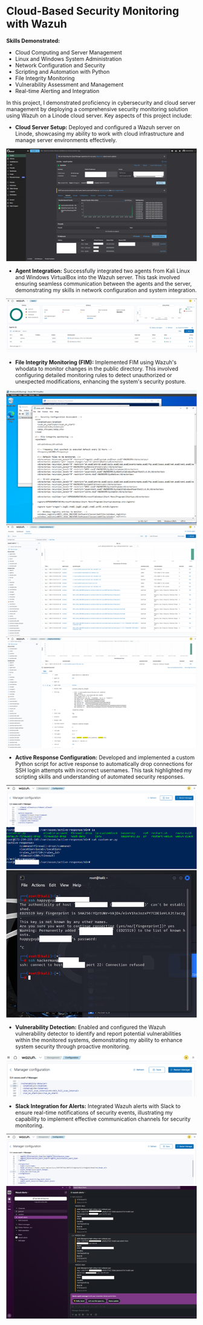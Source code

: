 # Cloud-Based Security Monitoring with Wazuh

**Skills Demonstrated:**

- Cloud Computing and Server Management
- Linux and Windows System Administration
- Network Configuration and Security
- Scripting and Automation with Python
- File Integrity Monitoring
- Vulnerability Assessment and Management
- Real-time Alerting and Integration

In this project, I demonstrated proficiency in cybersecurity and cloud server management by deploying a comprehensive security monitoring solution using Wazuh on a Linode cloud server. Key aspects of this project include:

- **Cloud Server Setup:** Deployed and configured a Wazuh server on Linode, showcasing my ability to work with cloud infrastructure and manage server environments effectively.

![alt text](Wazuh/1.Linode-Setup.png)

- **Agent Integration:** Successfully integrated two agents from Kali Linux and Windows VirtualBox into the Wazuh server. This task involved ensuring seamless communication between the agents and the server, demonstrating my skills in network configuration and system integration.

![alt text](Wazuh/2.agents-wazuh.png)

- **File Integrity Monitoring (FIM):** Implemented FIM using Wazuh's whodata to monitor changes in the public directory. This involved configuring detailed monitoring rules to detect unauthorized or unexpected modifications, enhancing the system's security posture.

![alt text](Wazuh/3.FIM-Setup.png) 
![alt text](Wazuh/4.FIM-wazuh.png) 
![alt text](Wazuh/5.0whodata-FIM.png)

- **Active Response Configuration:** Developed and implemented a custom Python script for active response to automatically drop connections for SSH login attempts with incorrect usernames. This task highlighted my scripting skills and understanding of automated security responses.

![alt text](Wazuh/6.active-response-setup.png) 
![alt text](Wazuh/7.ARscript.png) 
![alt text](Wazuh/8.active-response-terminal.png)

- **Vulnerability Detection:** Enabled and configured the Wazuh vulnerability detector to identify and report potential vulnerabilities within the monitored systems, demonstrating my ability to enhance system security through proactive monitoring.

![alt text](Wazuh/9.vuln-detector.png)

- **Slack Integration for Alerts:** Integrated Wazuh alerts with Slack to ensure real-time notifications of security events, illustrating my capability to implement effective communication channels for security monitoring.

![alt text](Wazuh/10.slack-integration.png) 
![alt text](Wazuh/11.slack-wazuh-alerts.png)



